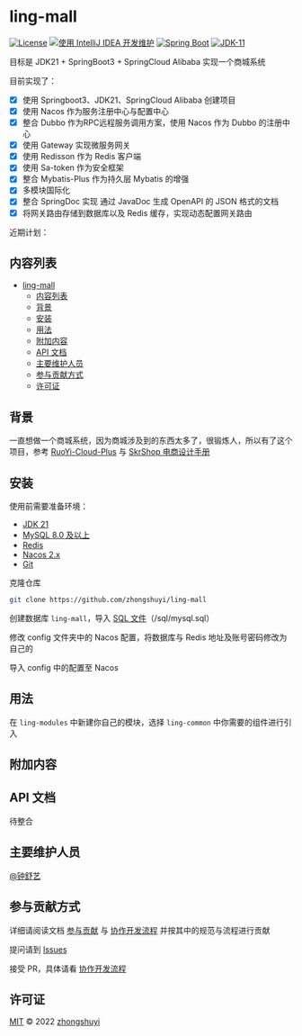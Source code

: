 # ling-mall

[![License](https://img.shields.io/badge/License-MIT-blue.svg)](https://github.com/zhongshuyi/ling-mall/LICENSE)
[![使用 IntelliJ IDEA 开发维护](https://img.shields.io/badge/IntelliJ%20IDEA-提供支持-blue.svg)](https://www.jetbrains.com)
[![Spring Boot](https://img.shields.io/badge/Spring%20Boot-3.1.3-blue.svg)](https://spring.io/projects/spring-boot)
[![JDK-11](https://img.shields.io/badge/JDK-21-green.svg)](https://www.java.com/zh-CN/)

目标是 JDK21 + SpringBoot3 + SpringCloud Alibaba 实现一个商城系统

目前实现了：

- [x] 使用 Springboot3、JDK21、SpringCloud Alibaba 创建项目
- [x] 使用 Nacos 作为服务注册中心与配置中心
- [x] 整合 Dubbo 作为RPC远程服务调用方案，使用 Nacos 作为 Dubbo 的注册中心
- [x] 使用 Gateway 实现微服务网关
- [x] 使用 Redisson 作为 Redis 客户端
- [x] 使用 Sa-token 作为安全框架
- [x] 整合 Mybatis-Plus 作为持久层 Mybatis 的增强
- [x] 多模块国际化
- [x] 整合 SpringDoc 实现 通过 JavaDoc 生成 OpenAPI 的 JSON 格式的文档
- [x] 将网关路由存储到数据库以及 Redis 缓存，实现动态配置网关路由

近期计划：

## 内容列表

- [ling-mall](#ling-mall)
    - [内容列表](#内容列表)
    - [背景](#背景)
    - [安装](#安装)
    - [用法](#用法)
    - [附加内容](#附加内容)
    - [API 文档](#api-文档)
    - [主要维护人员](#主要维护人员)
    - [参与贡献方式](#参与贡献方式)
    - [许可证](#许可证)

## 背景

一直想做一个商城系统，因为商城涉及到的东西太多了，很锻炼人，所以有了这个项目，参考 [RuoYi-Cloud-Plus](https://gitee.com/dromara/RuoYi-Cloud-Plus)
与 [SkrShop 电商设计手册](http://skrshop.tech/#/)

## 安装

使用前需要准备环境：

- [JDK 21](https://www.oracle.com/java/technologies/javase/jdk17-archive-downloads.html)
- [MySQL 8.0 及以上](https://www.mysql.com)
- [Redis](https://redis.io)
- [Nacos 2.x](https://nacos.io/zh-cn/)
- [Git](https://git-scm.com)

克隆仓库

```bash
git clone https://github.com/zhongshuyi/ling-mall
```

创建数据库 `ling-mall`，导入 [SQL 文件](/sql/mysql.sql)（/sql/mysql.sql）

修改 config 文件夹中的 Nacos 配置，将数据库与 Redis 地址及账号密码修改为自己的

导入 config 中的配置至 Nacos

## 用法

在 `ling-modules` 中新建你自己的模块，选择 `ling-common` 中你需要的组件进行引入

## 附加内容

## API 文档

待整合

## 主要维护人员

[@钟舒艺](https://github.com/zhongshuyi)

## 参与贡献方式

详细请阅读文档 [参与贡献](https://github.com/zhongshuyi/developer-knowledge-base/blob/main/%E5%85%B6%E4%BB%96/%E5%8F%82%E4%B8%8E%E8%B4%A1%E7%8C%AE.md)
与 [协作开发流程](https://github.com/zhongshuyi/developer-knowledge-base/blob/main/%E5%B7%A5%E5%85%B7/Git/Git%20%E5%8D%8F%E4%BD%9C%E5%BC%80%E5%8F%91%E6%B5%81%E7%A8%8B%E4%B8%8E%E8%A7%84%E8%8C%83.md)
并按其中的规范与流程进行贡献

提问请到 [Issues](https://github.com/zhongshuyi/ling-mall/issues)

接受
PR，具体请看 [协作开发流程](https://github.com/zhongshuyi/developer-knowledge-base/blob/main/%E5%B7%A5%E5%85%B7/Git/Git%20%E5%8D%8F%E4%BD%9C%E5%BC%80%E5%8F%91%E6%B5%81%E7%A8%8B%E4%B8%8E%E8%A7%84%E8%8C%83.md)

## 许可证

[MIT](LICENSE) © 2022 [zhongshuyi](https://github.com/zhongshuyi)

